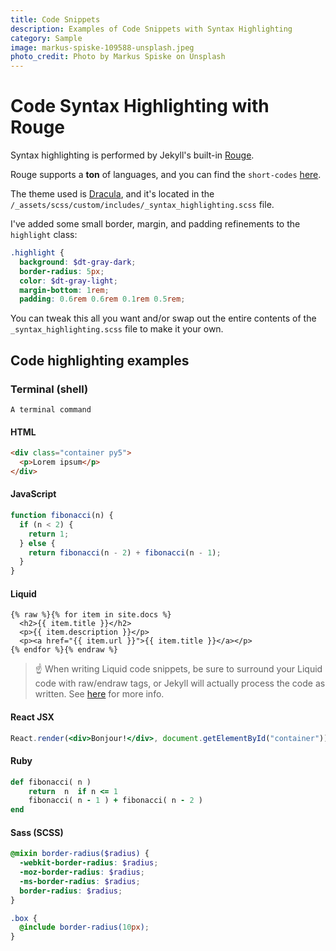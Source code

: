 ```yaml
---
title: Code Snippets 
description: Examples of Code Snippets with Syntax Highlighting
category: Sample
image: markus-spiske-109588-unsplash.jpeg
photo_credit: Photo by Markus Spiske on Unsplash
---
```


# Code Syntax Highlighting with Rouge

Syntax highlighting is performed by Jekyll's built-in [Rouge](https://github.com/jneen/rouge).

Rouge supports a **ton** of languages, and you can find the `short-codes` [here](https://github.com/jneen/rouge/wiki/List-of-supported-languages-and-lexers).

The theme used is [Dracula](https://github.com/dracula/pygments), and it's located in the `/_assets/scss/custom/includes/_syntax_highlighting.scss` file.

I've added some small border, margin, and padding refinements to the `highlight` class:

```scss
.highlight {
  background: $dt-gray-dark;
  border-radius: 5px;
  color: $dt-gray-light;
  margin-bottom: 1rem;
  padding: 0.6rem 0.6rem 0.1rem 0.5rem;
```

You can tweak this all you want and/or swap out the entire contents of the `_syntax_highlighting.scss` file to make it your own.

## Code highlighting examples

### Terminal (shell)

```shell
A terminal command
```

#### HTML

```html
<div class="container py5">
  <p>Lorem ipsum</p>
</div>
```

#### JavaScript

```js
function fibonacci(n) {
  if (n < 2) {
    return 1;
  } else {
    return fibonacci(n - 2) + fibonacci(n - 1);
  }
}
```

#### Liquid

```liquid
{% raw %}{% for item in site.docs %}
  <h2>{{ item.title }}</h2>
  <p>{{ item.description }}</p>
  <p><a href="{{ item.url }}">{{ item.title }}</a></p>
{% endfor %}{% endraw %}
```

> :point_up: When writing Liquid code snippets, be sure to surround your Liquid code with raw/endraw tags, or Jekyll will actually process the code as written. See [here](https://shopify.github.io/liquid/tags/raw/) for more info.

#### React JSX

```jsx
React.render(<div>Bonjour!</div>, document.getElementById("container"));
```

#### Ruby

```ruby
def fibonacci( n )
    return  n  if n <= 1
    fibonacci( n - 1 ) + fibonacci( n - 2 )
end
```

#### Sass (SCSS)

```scss
@mixin border-radius($radius) {
  -webkit-border-radius: $radius;
  -moz-border-radius: $radius;
  -ms-border-radius: $radius;
  border-radius: $radius;
}

.box {
  @include border-radius(10px);
}
```

